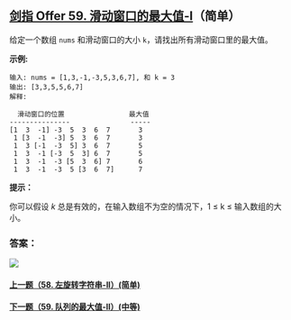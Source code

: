 ## [剑指 Offer 59. 滑动窗口的最大值-I](https://leetcode-cn.com/problems/hua-dong-chuang-kou-de-zui-da-zhi-lcof/)（简单）

给定一个数组 `nums` 和滑动窗口的大小 `k`，请找出所有滑动窗口里的最大值。

**示例:**

```
输入: nums = [1,3,-1,-3,5,3,6,7], 和 k = 3
输出: [3,3,5,5,6,7] 
解释: 

  滑动窗口的位置                最大值
---------------               -----
[1  3  -1] -3  5  3  6  7       3
 1 [3  -1  -3] 5  3  6  7       3
 1  3 [-1  -3  5] 3  6  7       5
 1  3  -1 [-3  5  3] 6  7       5
 1  3  -1  -3 [5  3  6] 7       6
 1  3  -1  -3  5 [3  6  7]      7
```



**提示：**

你可以假设 *k* 总是有效的，在输入数组不为空的情况下，1 ≤ k ≤ 输入数组的大小。



### 答案：



![](https://img-blog.csdnimg.cn/20200807155236311.png)

#### [上一题（58. 左旋转字符串-II）(简单)](https://github.com/sdwwld/leetCode/blob/master/src/main/java/com/wld/java/offer/剑指Offer58-II.md)

#### [下一题（59. 队列的最大值-II）(中等)](https://github.com/sdwwld/leetCode/blob/master/src/main/java/com/wld/java/offer/剑指Offer59-II.md)